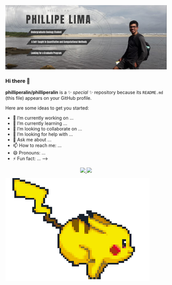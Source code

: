 ![Cover](https://github.com/philliperalin/philliperalin/blob/main/assets/profile-banner.png)

### Hi there 👋

**philliperalin/philliperalin** is a ✨ _special_ ✨ repository because its `README.md` (this file) appears on your GitHub profile.

Here are some ideas to get you started:

- 🔭 I’m currently working on ...
- 🌱 I’m currently learning ...
- 👯 I’m looking to collaborate on ...
- 🤔 I’m looking for help with ...
- 💬 Ask me about ...
- 📫 How to reach me: ...
- 😄 Pronouns: ...
- ⚡ Fun fact: ...
-->


<div align="center">
  <a href="https://github.com/philliperalin">
  <img height="180em" src="https://github-readme-stats.vercel.app/api?username=philliperalin&show_icons=true&theme=dark&include_all_commits=true&count_private=true"/>
  <img height="180em" src="https://github-readme-stats.vercel.app/api/top-langs/?username=philliperalin&layout=compact&langs_count=7&theme=dark"/>
</div>
  
![](https://github.com/philliperalin/philliperalin/blob/main/assets/git-pikachu.gif)
